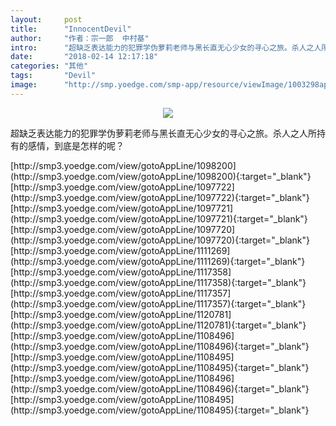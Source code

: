 ```yaml
---
layout:     post
title:      "InnocentDevil"
author:     "作者：宗一郎  中村基"
intro:      "超缺乏表达能力的犯罪学伪萝莉老师与黑长直无心少女的寻心之旅。杀人之人所持有的感情，到底是怎样的呢？"
date:       "2018-02-14 12:17:18"
categories: "其他"
tags:       "Devil"
image:      "http://smp.yoedge.com/smp-app/resource/viewImage/1003298appline.png"
---
```

<div style="text-align: center">
<p><img src="http://smp.yoedge.com/smp-app/resource/viewImage/1003298appline.png"/></p>
</div>
<p class="post-meta">
<span>超缺乏表达能力的犯罪学伪萝莉老师与黑长直无心少女的寻心之旅。杀人之人所持有的感情，到底是怎样的呢？</span>
</p>
[http://smp3.yoedge.com/view/gotoAppLine/1098200](http://smp3.yoedge.com/view/gotoAppLine/1098200){:target="_blank"}
[http://smp3.yoedge.com/view/gotoAppLine/1097722](http://smp3.yoedge.com/view/gotoAppLine/1097722){:target="_blank"}
[http://smp3.yoedge.com/view/gotoAppLine/1097721](http://smp3.yoedge.com/view/gotoAppLine/1097721){:target="_blank"}
[http://smp3.yoedge.com/view/gotoAppLine/1097720](http://smp3.yoedge.com/view/gotoAppLine/1097720){:target="_blank"}
[http://smp3.yoedge.com/view/gotoAppLine/1111269](http://smp3.yoedge.com/view/gotoAppLine/1111269){:target="_blank"}
[http://smp3.yoedge.com/view/gotoAppLine/1117358](http://smp3.yoedge.com/view/gotoAppLine/1117358){:target="_blank"}
[http://smp3.yoedge.com/view/gotoAppLine/1117357](http://smp3.yoedge.com/view/gotoAppLine/1117357){:target="_blank"}
[http://smp3.yoedge.com/view/gotoAppLine/1120781](http://smp3.yoedge.com/view/gotoAppLine/1120781){:target="_blank"}
[http://smp3.yoedge.com/view/gotoAppLine/1108496](http://smp3.yoedge.com/view/gotoAppLine/1108496){:target="_blank"}
[http://smp3.yoedge.com/view/gotoAppLine/1108495](http://smp3.yoedge.com/view/gotoAppLine/1108495){:target="_blank"}
[http://smp3.yoedge.com/view/gotoAppLine/1108496](http://smp3.yoedge.com/view/gotoAppLine/1108496){:target="_blank"}
[http://smp3.yoedge.com/view/gotoAppLine/1108495](http://smp3.yoedge.com/view/gotoAppLine/1108495){:target="_blank"}


